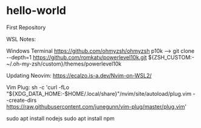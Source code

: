 # hello-world
First Repository


WSL Notes:

Windows Terminal
https://github.com/ohmyzsh/ohmyzsh
p10k --> git clone --depth=1 https://github.com/romkatv/powerlevel10k.git 
${ZSH_CUSTOM:-~/.oh-my-zsh/custom}/themes/powerlevel10k

Updating Neovim:
  https://ecalzo.is-a.dev/Nvim-on-WSL2/

Vim Plug:
  sh -c 'curl -fLo "${XDG_DATA_HOME:-$HOME/.local/share}"/nvim/site/autoload/plug.vim --create-dirs \
       https://raw.githubusercontent.com/junegunn/vim-plug/master/plug.vim'
       
sudo apt install nodejs
sudo apt install npm
